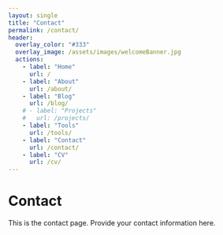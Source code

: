 ```yaml
---
layout: single
title: "Contact"
permalink: /contact/
header:
  overlay_color: "#333"
  overlay_image: /assets/images/welcomeBanner.jpg
  actions:
    - label: "Home"
      url: /
    - label: "About"
      url: /about/
    - label: "Blog"
      url: /blog/
    # - label: "Projects"
    #   url: /projects/
    - label: "Tools"
      url: /tools/
    - label: "Contact"
      url: /contact/
    - label: "CV"
      url: /cv/
---
```


# Contact

This is the contact page. Provide your contact information here.
